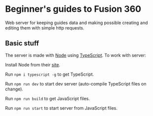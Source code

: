 # Beginner's guides to Fusion 360

Web server for keeping guides data and making possible creating and editing them with simple http requests.

## Basic stuff

The server is made with [Node](https://nodejs.org) using [TypeScript](https://www.typescriptlang.org). To work with server:

Install Node from their [site](https://nodejs.org).

Run `npm i typescript -g` to get TypeScript.

Run `npm run dev` to start dev server (auto-compile TypeScript files on change).

Run `npm run build` to get JavaScript files.

Run `npm run start` to start server from JavaScript files.
